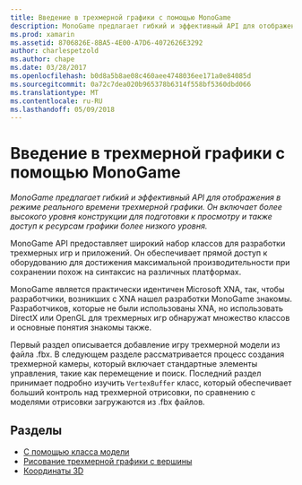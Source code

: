 ```yaml
---
title: Введение в трехмерной графики с помощью MonoGame
description: MonoGame предлагает гибкий и эффективный API для отображения в режиме реального времени трехмерной графики. Он включает более высокого уровня конструкции для подготовки к просмотру и также доступ к ресурсам графики более низкого уровня.
ms.prod: xamarin
ms.assetid: 8706826E-8BA5-4E00-A7D6-4072626E3292
author: charlespetzold
ms.author: chape
ms.date: 03/28/2017
ms.openlocfilehash: b0d8a5b8ae08c460aee4748036ee171a0e84085d
ms.sourcegitcommit: 0a72c7dea020b965378b6314f558bf5360dbd066
ms.translationtype: MT
ms.contentlocale: ru-RU
ms.lasthandoff: 05/09/2018
---
```

# <a name="introduction-to-3d-graphics-with-monogame"></a>Введение в трехмерной графики с помощью MonoGame

_MonoGame предлагает гибкий и эффективный API для отображения в режиме реального времени трехмерной графики. Он включает более высокого уровня конструкции для подготовки к просмотру и также доступ к ресурсам графики более низкого уровня._

MonoGame API предоставляет широкий набор классов для разработки трехмерных игр и приложений. Он обеспечивает прямой доступ к оборудованию для достижения максимальной производительности при сохранении похож на синтаксис на различных платформах.

MonoGame является практически идентичен Microsoft XNA, так, чтобы разработчики, возникших с XNA нашел разработки MonoGame знакомы. Разработчиков, которые не были использованы XNA, но использовать DirectX или OpenGL для трехмерных игр обнаружат множество классов и основные понятия знакомы также.

Первый раздел описывается добавление игру трехмерной модели из файла .fbx. В следующем разделе рассматривается процесс создания трехмерной камеры, который включает стандартные элементы управления, такие как перемещение и поиск. Последний раздел принимает подробно изучить `VertexBuffer` класс, который обеспечивает больший контроль над трехмерной отрисовки, по сравнению с моделями отрисовки загружаются из .fbx файлов.


## <a name="topics"></a>Разделы

- [С помощью класса модели](~/graphics-games/monogame/3d/part1.md)
- [Рисование трехмерной графики с вершины](~/graphics-games/monogame/3d/part2.md)
- [Координаты 3D](~/graphics-games/monogame/3d/part3.md)
